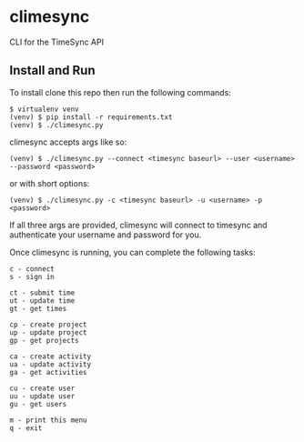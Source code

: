 # climesync
CLI for the TimeSync API

Install and Run
---------------

To install clone this repo then run the following commands:

```
$ virtualenv venv
(venv) $ pip install -r requirements.txt
(venv) $ ./climesync.py
```

climesync accepts args like so:

```
(venv) $ ./climesync.py --connect <timesync baseurl> --user <username> --password <password>
```

or with short options:

```
(venv) $ ./climesync.py -c <timesync baseurl> -u <username> -p <password>
```

If all three args are provided, climesync will connect to timesync and
authenticate your username and password for you.
    

Once climesync is running, you can complete the following tasks:

```
c - connect
s - sign in

ct - submit time
ut - update time
gt - get times

cp - create project
up - update project
gp - get projects

ca - create activity
ua - update activity
ga - get activities

cu - create user
uu - update user
gu - get users

m - print this menu
q - exit
```
